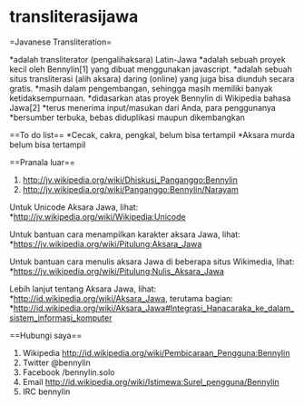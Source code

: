 transliterasijawa
=================

=Javanese Transliteration=

*adalah transliterator (pengalihaksara) Latin-Jawa
*adalah sebuah proyek kecil oleh Bennylin[1] yang dibuat menggunakan javascript.
*adalah sebuah situs transliterasi (alih aksara) daring (online) yang juga bisa diunduh secara gratis.
*masih dalam pengembangan, sehingga masih memiliki banyak ketidaksempurnaan.
*didasarkan atas proyek Bennylin di Wikipedia bahasa Jawa[2]
*terus menerima input/masukan dari Anda, para penggunanya
*bersumber terbuka, bebas diduplikasi maupun dikembangkan

==To do list==
*Cecak, cakra, pengkal, belum bisa tertampil
*Aksara murda belum bisa tertampil

==Pranala luar==
1. http://jv.wikipedia.org/wiki/Dhiskusi_Panganggo:Bennylin
2. http://jv.wikipedia.org/wiki/Panganggo:Bennylin/Narayam

Untuk Unicode Aksara Jawa, lihat:
*http://jv.wikipedia.org/wiki/Wikipedia:Unicode

Untuk bantuan cara menampilkan karakter aksara Jawa, lihat:
*https://jv.wikipedia.org/wiki/Pitulung:Aksara_Jawa

Untuk bantuan cara menulis aksara Jawa di beberapa situs Wikimedia, lihat:
*https://jv.wikipedia.org/wiki/Pitulung:Nulis_Aksara_Jawa

Lebih lanjut tentang Aksara Jawa, lihat:
*http://id.wikipedia.org/wiki/Aksara_Jawa, terutama bagian: 
*http://id.wikipedia.org/wiki/Aksara_Jawa#Integrasi_Hanacaraka_ke_dalam_sistem_informasi_komputer

==Hubungi saya==
1. Wikipedia http://id.wikipedia.org/wiki/Pembicaraan_Pengguna:Bennylin
2. Twitter @bennylin
3. Facebook /bennylin.solo
4. Email http://id.wikipedia.org/wiki/Istimewa:Surel_pengguna/Bennylin
5. IRC bennylin
